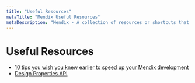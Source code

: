 ```yaml
---
title: "Useful Resources"
metaTitle: "Mendix Useful Resources"
metaDescription: "Mendix - A collection of resources or shortcuts that are helpful"
---
```


# Useful Resources

- [10 tips you wish you knew earlier to speed up your Mendix development](https://medium.com/mendix/heres-10-tips-you-wish-you-knew-earlier-to-speed-up-your-mendix-development-f8152f5cb9ac)
- [Design Properties API](https://docs.mendix.com/apidocs-mxsdk/apidocs/design-properties/#design-properties-definitions)

